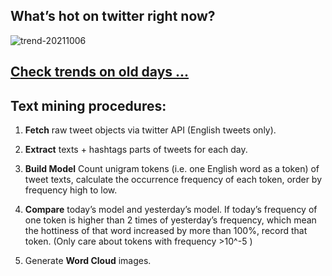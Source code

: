 ## What’s hot on twitter right now?

![trend-20211006][wordcloud]

[wordcloud]: https://raw.githubusercontent.com/xdqc/tweet-trend-everyday/master/word-cloud/trend-20211006.png?token=AF5V4P7ADR6KQBZ4CEDTNIK6AXRMU "trend-20211006"

## [Check trends on old days ...](https://github.com/xdqc/tweet-trend-everyday/tree/master/word-cloud)

## Text mining procedures:

1. **Fetch** raw tweet objects via twitter API (English tweets only).

2. **Extract** texts + hashtags parts of tweets for each day.

3. **Build Model** Count unigram tokens (i.e. one English word as a token) of tweet texts, calculate the occurrence frequency of each token, order by frequency high to low.

4. **Compare** today’s model and yesterday’s model. If today’s frequency of one token is higher than 2 times of yesterday’s frequency, which mean the hottiness of that word increased by more than 100%, record that token. (Only care about tokens with frequency >10^-5 )

5. Generate **Word Cloud** images.
